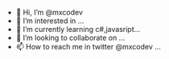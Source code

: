 - 👋 Hi, I’m @mxcodev
- 👀 I’m interested in ...
- 🌱 I’m currently learning c#,javasript...
- 💞️ I’m looking to collaborate on ...
- 📫 How to reach me in twitter @mxcodev ...

<!---
mxcodev/mxcodev is a ✨ special ✨ repository because its `README.md` (this file) appears on your GitHub profile.
You can click the Preview link to take a look at your changes.
--->
